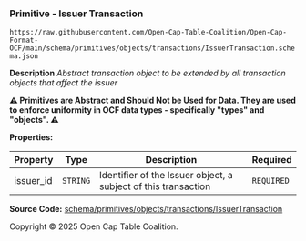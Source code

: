 ### Primitive - Issuer Transaction

`https://raw.githubusercontent.com/Open-Cap-Table-Coalition/Open-Cap-Format-OCF/main/schema/primitives/objects/transactions/IssuerTransaction.schema.json`

**Description** _Abstract transaction object to be extended by all transaction objects that affect the issuer_

**:warning: Primitives are Abstract and Should Not be Used for Data. They are used to enforce uniformity in OCF data types - specifically "types" and "objects". :warning:**

**Properties:**

| Property  | Type     | Description                                                    | Required   |
| --------- | -------- | -------------------------------------------------------------- | ---------- |
| issuer_id | `STRING` | Identifier of the Issuer object, a subject of this transaction | `REQUIRED` |

**Source Code:** [schema/primitives/objects/transactions/IssuerTransaction](../../../../../../schema/primitives/objects/transactions/IssuerTransaction.schema.json)

Copyright © 2025 Open Cap Table Coalition.
